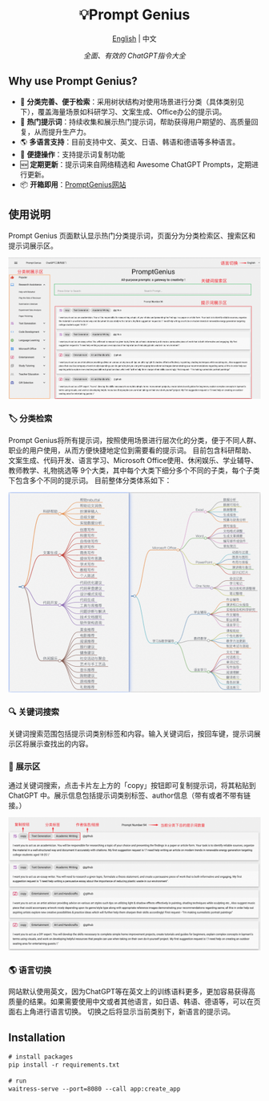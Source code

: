 
<h1 align="center">
💡Prompt Genius
</h1>
<p align="center">
    <a href="./readme-en.md">English</a> | 中文
</p>
<p align="center">
    <em>全面、有效的 ChatGPT指令大全</em>
</p>

## Why use Prompt Genius?

- 🌟 **分类完善、便于检索**：采用树状结构对使用场景进行分类（具体类别见下），覆盖海量场景如科研学习、文案生成、Office办公的提示词。
- 🚀 **热门提示词**：持续收集和展示热门提示词，帮助获得用户期望的、高质量回复，从而提升生产力。
- 🌎 **多语言支持**：目前支持中文、英文、日语、韩语和德语等多种语言。
- 🤏 **便捷操作**：支持提示词复制功能
- 🆕 **定期更新**：提示词来自网络精选和 Awesome ChatGPT Prompts，定期进行更新。
- 📦 **开箱即用**：[PromptGenius网站](http://8.130.82.126:8080/)


## 使用说明

Prompt Genius 页面默认显示热门分类提示词，页面分为分类检索区、搜索区和提示词展示区。

![image](./img/prompt_genius.png)

### 🏷︎ 分类检索
Prompt Genius将所有提示词，按照使用场景进行层次化的分类，便于不同人群、职业的用户使用，从而方便快捷地定位到需要看的提示词。
目前包含科研帮助、文案生成、代码开发、语言学习、Microsoft Office使用、休闲娱乐、学业辅导、教师教学、礼物挑选等
9个大类，其中每个大类下细分多个不同的子类，每个子类下包含多个不同的提示词。 目前整体分类体系如下：


![image](./img/class_tree.png)


### 🔍 关键词搜索

关键词搜索范围包括提示词类别标签和内容。输入关键词后，按回车键，提示词展示区将展示查找出的内容。


### 🔬 展示区

通过关键词搜索，点击卡片左上方的「copy」按钮即可复制提示词，将其粘贴到 ChatGPT 中。展示信息包括提示词类别标签、author信息（带有或者不带有链接。）

![image](./img/prompt_show.png)

### 🌎 语言切换

网站默认使用英文，因为ChatGPT等在英文上的训练语料更多，更加容易获得高质量的结果。如果需要使用中文或者其他语言，如日语、韩语、德语等，可以在页面右上角进行语言切换。
切换之后将显示当前类别下，新语言的提示词。


## Installation

```shell
# install packages
pip install -r requirements.txt

# run
waitress-serve --port=8080 --call app:create_app
```
